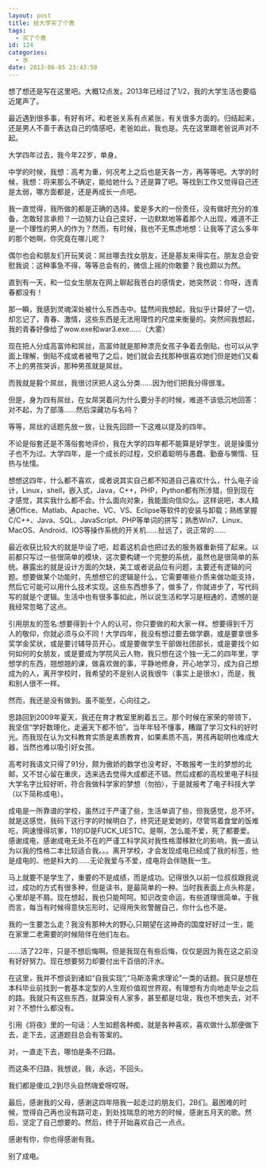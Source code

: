 ```yaml
---
layout: post
title: 给大学买了个表
tags:
  - 买了个表
id: 124
categories:
  - 水
date: 2013-06-05 23:43:50
---
```


想了想还是写在这里吧。大概12点发。2013年已经过了1/2，我的大学生活也要临近尾声了。

最近遇到很多事，有好有坏。和老爸关系有点紧张，有关很多方面的。归结起来，还是男人不善于表达自己的情感吧，老爸如此，我也是。先在这里跟老爸说声对不起。

<!--more-->

大学四年过去，我今年22岁，单身。

中学的时候，我想：高考为重，何况考上之后也是天各一方，再等等吧。大学的时候，我想：将来那么不确定，能给她什么？还是算了吧。等找到工作又觉得自己还是太弱，哪方面都是，还是再成长一点吧。

我一直觉得，我所做的都是正确的选择。爱是多大的一份责任，没有做好充分的准备，怎敢轻言承担？一边努力让自己变好，一边默默地等着那个人出现，难道不正是一个理性的男人的作为？然而，有时候，我也不无焦虑地想：让我等了这么多年的那个她啊，你究竟在哪儿呢？

偶尔也会和朋友们开玩笑说：屌丝哪去找女朋友，还是基友来得实在。朋友总会安慰我说：这种事急不得，等等总会有的，微信上摇的你敢要？我也颇以为然。

直到有一天，和一位女生朋友在网上聊起我苍白的感情史，她突然说：你呀，连青春都没有！

那一瞬，我感到灵魂深处被什么东西击中。猛然间我想起，我似乎计算好了一切，却忘记了，青春、激情，这些东西是无法用理性的尺度来衡量的。突然间我想起，我的青春好像给了wow.exe和war3.exe……（大雾）

现在把人分成高富帅和屌丝，高富帅就是那种漂亮女孩子争着去倒贴，也可以从字面上理解，倒贴不成或者被甩了之后，她们就会去找那种很喜欢她们但是她们又看不上的男孩哭诉，那种男孩就是屌丝。

而我就是毅个屌丝，我很讨厌把人这么分类......因为他们把我分得很准。

但是，身为四有屌丝，在女屌哭着问为什么要分手的时候，难道不该低沉地回答：对不起，为了部落……然后深藏功与名吗？

等等，屌丝的话题先放一放，让我先回顾一下这难以提及的四年。

不论是俗套还是不落俗套地评价，我在大学的四年都不能算是好学生，说是操蛋分子也不为过。大学四年，是一个成长的过程，交织着聪明与愚蠢、勤奋与懒惰、狂热与怯懦。

想想这四年，什么都不喜欢，或者说其实自己都不知道自己喜欢什么，什么电子设计，Linux，shell，嵌入式，Java，C++，PHP，Python都有所涉猎，但到现在才感觉，其实我什么都不会。什么面向对象，我能面向信仰么。这样说吧，本人精通Office、Matlab、Apache、VC、VS、Eclipse等软件的安装与卸载；熟练掌握C/C++、Java、SQL、JavaScript、PHP等单词的拼写；熟悉Win7、Linux、MacOS、Android、IOS等操作系统的开关机……扯远了，说正常的……

最近收获比较大的就是毕设了吧，趁着这机会也把过去的服务器重新搭了起来。以前都只写过一些很简单的模块，这次要构建一个完整的系统，虽然也是很简单的系统。暴露出的就是设计方面的欠缺，美工或者说品位有问题，主要还有逻辑的问题。想要做某个功能时，先想想它的逻辑是什么，它需要哪些介质来做功能支持，然后它可能可以用什么技术实现。这些东西想多了，做多了，你就进步了，写代码写的就是个逻辑。生活中也有很多事如此，所以说生活和学习是相通的，遗憾的是我经常忽略了这点。

引用朋友的签名:想要得到十个人的认可，你只要做的和大家一样。想要得到千万人的敬仰，你就必须与众不同！大学四年，我没有想过要去做学霸，或是要拿很多奖学金奖状，或是要讨辅导员开心，或是要做学生干部做社团部长，或是要找个如何如何的女朋友，或是要成为学院风云人物，我只想在这个独一无二的四年里，学想学的东西，翘想翘的课，做喜欢做的事，平静地修身，开心地学习，成为自己想成为的人，离开学校时，我希望的不是别人说我很牛（事实上是很水），而是，我和别人很不一样。

然而，我还是没有做到。虽不能至，心向往之。

思路回到2009年夏天，我还在育才教室里刷着五三。那个时候在家荣的带领下，我坚信“学好数理化，走遍天下都不怕”。当年年轻不懂事，糟蹋了学习文科的好时光。而我现在认为文科教育实质是素质教育，如果素质不高，男孩再聪明也难成大器，当然也难以吸引好女孩。

高考时我语文只得了91分，颇为傲娇的数学也没考好，不敢报考一生的梦想的北邮，又不甘心留在重庆，选来选去觉得大成都还不错。然后成都的高校里电子科技大学名字比较好听，符合我做科学家的梦想（勿拍），于是就报考了电子科技大学（以下简称成电）。

成电是一所靠谱的学校，虽然过于严谨了些，生活单调了些，但我感觉，总不坏。就是这感觉，我码下这行字的时候明白了，终究还是爱她的，尽管骂着食堂的饭难吃，网速慢得坑爹，11的ID是FUCK_UESTC。是啊，怎么能不爱，死了都要爱。 感谢成电，感谢成电无处不在的严谨工科学风对我性格潜移默化的影响，我一直认为以我的性格二本比较适合我。。。离开学校，才会发现成电已经成了我的标签，他是成电的、他是科大的……无论我爱与不爱，成电将会伴随我一生。

马上就要不是学生了，重要的不是成绩，而是成功。记得很久以前一位叔叔跟我说过，成功的方式有很多种，但是读书，是最简单的一种。当时我表面上点头称是，心里却是不屑。现在想起，我也只能呵呵。知识改变命运，有些道理很简单。于我而言，每当有时候得意快忘形时，记得用失败警醒自己，你什么也不是。

我的一生要怎么走？我没有那种大的野心,只期望在这神奇的国度好好过一生，能在家里二老需要的时候陪伴在他们左右。

……活了22年，只是不想后悔啊。但是我现在有些后悔，仅仅是因为我在这之前没有好好努力。现在想要努力却要付出千百倍的汗水。

在这里，我并不想谈到诸如“自我实现”,“马斯洛需求理论”一类的话题。我只是想在本科毕业前找到一套基本定型的人生观价值观世界观，有理想有方向地走毕业之后的路。我就只有这些东西，就算没有人家多，甚至都是垃圾，我也不想失去，对不对？不想什么都没有。

引用《将夜》里的一句话：人生如题各种痴，就是各种喜欢，喜欢做什么那便做下去，走下去，这道题目总会有答案的。

对，一直走下去，哪怕是条不归路。

而这条不归路，我想说，我，永远，不回头。

我们都是傻瓜,2到尽头自然嗨爱呀哎呀。

最后，感谢我的父母，感谢这四年陪我一起走过的朋友们，2B们。最困难的时候，觉得自己再也没有路可走，到处找喘息的地方的时候，感谢五月天的歌。然后，坚定了自己想要的。然后，终于开始喜欢自己一点点。

感谢有你，你也得感谢有我。

别了成电。